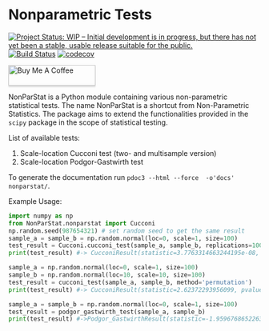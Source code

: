 # Nonparametric Tests

[![Project Status: WIP – Initial development is in progress, but there has not yet been a stable, usable release suitable for the public.](https://www.repostatus.org/badges/latest/wip.svg)](https://www.repostatus.org/#wip) 
[![Build Status](https://travis-ci.com/GrzegorzMika/NonParStat.svg?branch=master)](https://travis-ci.com/GrzegorzMika/NonParStat)
[![codecov](https://codecov.io/gh/GrzegorzMika/NonParStat/branch/master/graph/badge.svg)](https://codecov.io/gh/GrzegorzMika/NonParStat)

<a href="https://www.buymeacoffee.com/grzegorzm" target="_blank"><img src="https://www.buymeacoffee.com/assets/img/custom_images/orange_img.png" alt="Buy Me A Coffee" style="height: 41px !important;width: 174px !important;box-shadow: 0px 3px 2px 0px rgba(190, 190, 190, 0.5) !important;-webkit-box-shadow: 0px 3px 2px 0px rgba(190, 190, 190, 0.5) !important;" ></a>

NonParStat is a Python module containing various non-parametric statistical tests. The name NonParStat is a shortcut from Non-Parametric Statistics. The package aims to extend the functionalities provided in the `scipy` package in the scope of statistical testing. 

List of available tests:

1. Scale-location Cucconi test (two- and multisample version)
2. Scale-location Podgor-Gastwirth test

To generate the documentation run `pdoc3 --html --force  -o'docs' nonparstat/`.

Example Usage:
```Python
import numpy as np
from NonParStat.nonparstat import Cucconi
np.random.seed(987654321) # set random seed to get the same result
sample_a = sample_b = np.random.normal(loc=0, scale=1, size=100)
test_result = Cucconi.cucconi_test(sample_a, sample_b, replications=10000)
print(test_result) #-> CucconiResult(statistic=3.7763314663244195e-08, pvalue=1.0)

sample_a = np.random.normal(loc=0, scale=1, size=100)
sample_b = np.random.normal(loc=10, scale=10, size=100)
test_result = cucconi_test(sample_a, sample_b, method='permutation')
print(test_result) #-> CucconiResult(statistic=2.62372293956099, pvalue=0.000999000999000999)

sample_a = sample_b = np.random.normal(loc=0, scale=1, size=100)
test_result = podgor_gastwirth_test(sample_a, sample_b)
print(test_result) #->Podgor_GastwirthResult(statistic=-1.9596768652263527e-13, pvalue=1.0)
```
